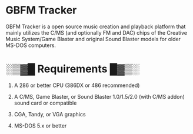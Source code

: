 # GBFM Tracker

GBFM Tracker is a open source music creation and playback platform that mainly utilizes
the C/MS (and optionally FM and DAC) chips of the Creative Music System/Game Blaster
and original Sound Blaster models for older MS-DOS computers.

# ░▒▓█ Requirements █▓▒░
1. A 286 or better CPU (386DX or 486 recommended)

2. A C/MS, Game Blaster, or Sound Blaster 1.0/1.5/2.0 (with C/MS addon)
sound card or compatible

3. CGA, Tandy, or VGA graphics

4. MS-DOS 5.x or better
